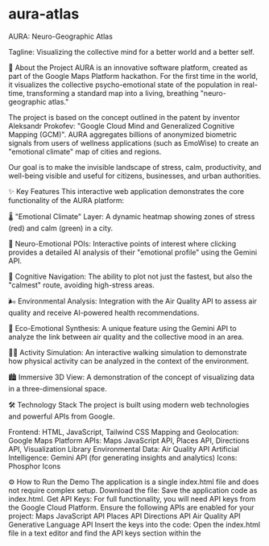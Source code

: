 # aura-atlas


AURA:  Neuro-Geographic Atlas

Tagline: Visualizing the collective mind for a better world and a better self.

🚀 About the Project
AURA is an innovative software platform, created as part of the Google Maps Platform hackathon. For the first time in the world, it visualizes the collective psycho-emotional state of the population in real-time, transforming a standard map into a living, breathing "neuro-geographic atlas."

The project is based on the concept outlined in the patent by inventor Aleksandr Prokofev: "Google Cloud Mind and Generalized Cognitive Mapping (GCM)". AURA aggregates billions of anonymized biometric signals from users of wellness applications (such as EmoWise) to create an "emotional climate" map of cities and regions.

Our goal is to make the invisible landscape of stress, calm, productivity, and well-being visible and useful for citizens, businesses, and urban authorities.

✨ Key Features
This interactive web application demonstrates the core functionality of the AURA platform:

🌡️ "Emotional Climate" Layer: A dynamic heatmap showing zones of stress (red) and calm (green) in a city.

📍 Neuro-Emotional POIs: Interactive points of interest where clicking provides a detailed AI analysis of their "emotional profile" using the Gemini API.

🍃 Cognitive Navigation: The ability to plot not just the fastest, but also the "calmest" route, avoiding high-stress areas.

🌬️ Environmental Analysis: Integration with the Air Quality API to assess air quality and receive AI-powered health recommendations.

🤝 Eco-Emotional Synthesis: A unique feature using the Gemini API to analyze the link between air quality and the collective mood in an area.

🚶‍♂️ Activity Simulation: An interactive walking simulation to demonstrate how physical activity can be analyzed in the context of the environment.

🏙️ Immersive 3D View: A demonstration of the concept of visualizing data in a three-dimensional space.

🛠️ Technology Stack
The project is built using modern web technologies and powerful APIs from Google.

Frontend: HTML, JavaScript, Tailwind CSS
Mapping and Geolocation: Google Maps Platform
APIs: Maps JavaScript API, Places API, Directions API, Visualization Library
Environmental Data: Air Quality API
Artificial Intelligence: Gemini API (for generating insights and analytics)
Icons: Phosphor Icons

⚙️ How to Run the Demo
The application is a single index.html file and does not require complex setup.
Download the file: Save the application code as index.html.
Get API Keys: For full functionality, you will need API keys from the Google Cloud Platform. Ensure the following APIs are enabled for your project:
Maps JavaScript API
Places API
Directions API
Air Quality API
Generative Language API
Insert the keys into the code: Open the index.html file in a text editor and find the API keys section within the <script> tag. Insert your keys into the corresponding variables: mapsApiKey, airQualityApiKey, and geminiApiKey.
Open in a browser: Open the index.html file in any modern web browser.
Important: Make sure that a Billing Account is enabled for your project in the Google Cloud Console. This is a necessary requirement for the APIs to work, even within the free tiers.

Visionary: Aleksandr Prokofev

This project is a practical implementation of the ideas embedded in the concepts of EmoWise, GCM, and Cognitive Sovereignty. It demonstrates how technology can help us not only navigate the physical world but also better understand and shape our internal and collective mental landscape.
